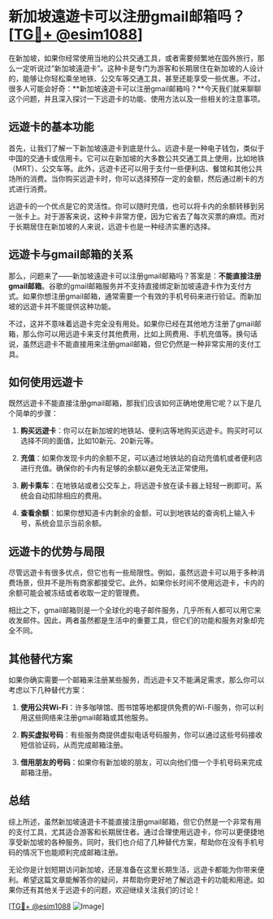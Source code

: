 # 新加坡遠遊卡可以注册gmail邮箱吗？[[TG💪+ @esim1088](https://t.me/s/esim1088)]

在新加坡，如果你经常使用当地的公共交通工具，或者需要频繁地在国外旅行，那么一定听说过“新加坡遠遊卡”。这种卡是专门为游客和长期居住在新加坡的人设计的，能够让你轻松乘坐地铁、公交车等交通工具，甚至还能享受一些优惠。不过，很多人可能会好奇：**新加坡遠遊卡可以注册gmail邮箱吗？**今天我们就来聊聊这个问题，并且深入探讨一下远遊卡的功能、使用方法以及一些相关的注意事项。

## 远遊卡的基本功能

首先，让我们了解一下新加坡遠遊卡到底是什么。远遊卡是一种电子钱包，类似于中国的交通卡或信用卡。它可以在新加坡的大多数公共交通工具上使用，比如地铁（MRT）、公交车等。此外，远遊卡还可以用于支付一些便利店、餐馆和其他公共场所的消费。当你购买远遊卡时，你可以选择预存一定的金额，然后通过刷卡的方式进行消费。

远遊卡的一个优点是它的灵活性。你可以随时充值，也可以将卡内的余额转移到另一张卡上。对于游客来说，这种卡非常方便，因为它省去了每次买票的麻烦。而对于长期居住在新加坡的人来说，远遊卡也是一种经济实惠的选择。

## 远遊卡与gmail邮箱的关系

那么，问题来了——新加坡遠遊卡可以注册gmail邮箱吗？答案是：**不能直接注册gmail邮箱**。谷歌的gmail邮箱服务并不支持直接绑定新加坡遠遊卡作为支付方式。如果你想注册gmail邮箱，通常需要一个有效的手机号码来进行验证。而新加坡的远遊卡并不能提供这种功能。

不过，这并不意味着远遊卡完全没有用处。如果你已经在其他地方注册了gmail邮箱，那么你可以用远遊卡来支付其他费用，比如上网费用、手机充值等。换句话说，虽然远遊卡不能直接用来注册gmail邮箱，但它仍然是一种非常实用的支付工具。

## 如何使用远遊卡

既然远遊卡不能直接注册gmail邮箱，那我们应该如何正确地使用它呢？以下是几个简单的步骤：

1. **购买远遊卡**：你可以在新加坡的地铁站、便利店等地购买远遊卡。购买时可以选择不同的面值，比如10新元、20新元等。

2. **充值**：如果你发现卡内的余额不足，可以通过地铁站的自动充值机或者便利店进行充值。确保你的卡内有足够的余额以避免无法正常使用。

3. **刷卡乘车**：在地铁站或者公交车上，将远遊卡放在读卡器上轻轻一刷即可。系统会自动扣除相应的费用。

4. **查看余额**：如果你想知道卡内剩余的金额，可以到地铁站的查询机上输入卡号，系统会显示当前余额。

## 远遊卡的优势与局限

尽管远遊卡有很多优点，但它也有一些局限性。例如，虽然远遊卡可以用于多种消费场景，但并不是所有商家都接受它。此外，如果你长时间不使用远遊卡，卡内的余额可能会被冻结或者收取一定的管理费。

相比之下，gmail邮箱则是一个全球化的电子邮件服务，几乎所有人都可以用它来收发邮件。因此，两者虽然都是生活中的重要工具，但它们的功能和服务对象却完全不同。

## 其他替代方案

如果你确实需要一个邮箱来注册某些服务，而远遊卡又不能满足需求，那么你可以考虑以下几种替代方案：

1. **使用公共Wi-Fi**：许多咖啡馆、图书馆等地都提供免费的Wi-Fi服务，你可以利用这些网络来注册gmail邮箱或其他服务。

2. **购买虚拟号码**：有些服务商提供虚拟电话号码服务，你可以通过这些号码接收短信验证码，从而完成邮箱注册。

3. **借用朋友的号码**：如果你有新加坡的朋友，可以向他们借一个手机号码来完成邮箱注册。

## 总结

综上所述，虽然新加坡遠遊卡不能直接注册gmail邮箱，但它仍然是一个非常有用的支付工具，尤其适合游客和长期居住者。通过合理使用远遊卡，你可以更便捷地享受新加坡的各种服务。同时，我们也介绍了几种替代方案，帮助你在没有手机号码的情况下也能顺利完成邮箱注册。

无论你是计划短期访问新加坡，还是准备在这里长期生活，远遊卡都能为你带来便利。希望这篇文章能解答你的疑问，并帮助你更好地了解远遊卡的功能和用途。如果你还有其他关于远遊卡的问题，欢迎继续关注我们的讨论！

[[TG💪+ @esim1088](https://t.me/s/esim1088) ![Image](https://i.postimg.cc/4NQfJmqS/Snipaste-2025-05-13-00-14-12.png)]